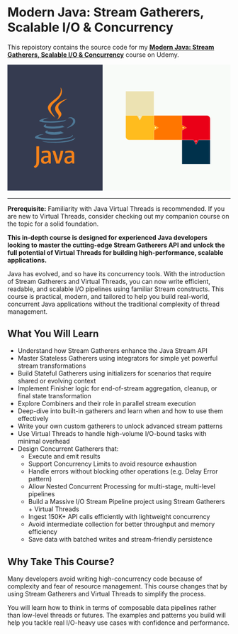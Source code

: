# Modern Java: Stream Gatherers, Scalable I/O & Concurrency

This repoistory contains the source code for my [**Modern Java: Stream Gatherers, Scalable I/O & Concurrency**](https://www.udemy.com/course/java-stream-gatherers/) course on Udemy.

![](.doc/java-stream-gatherers.png)

----

**Prerequisite:** Familiarity with Java Virtual Threads is recommended. If you are new to Virtual Threads, consider checking out my companion course on the topic for a solid foundation.

**This in-depth course is designed for experienced Java developers looking to master the cutting-edge Stream Gatherers API and unlock the full potential of Virtual Threads for building high-performance, scalable applications.**

Java has evolved, and so have its concurrency tools. With the introduction of Stream Gatherers and Virtual Threads, you can now write efficient, readable, and scalable I/O pipelines using familiar Stream constructs. This course is practical, modern, and tailored to help you build real-world, concurrent Java applications without the traditional complexity of thread management.

## What You Will Learn

- Understand how Stream Gatherers enhance the Java Stream API
- Master Stateless Gatherers using integrators for simple yet powerful stream transformations
- Build Stateful Gatherers using initializers for scenarios that require shared or evolving context
- Implement Finisher logic for end-of-stream aggregation, cleanup, or final state transformation
- Explore Combiners and their role in parallel stream execution
- Deep-dive into built-in gatherers and learn when and how to use them effectively
- Write your own custom gatherers to unlock advanced stream patterns
- Use Virtual Threads to handle high-volume I/O-bound tasks with minimal overhead
- Design Concurrent Gatherers that:
    - Execute and emit results
    - Support Concurrency Limits to avoid resource exhaustion
    - Handle errors without blocking other operations (e.g. Delay Error pattern)
    - Allow Nested Concurrent Processing for multi-stage, multi-level pipelines
    - Build a Massive I/O Stream Pipeline project using Stream Gatherers + Virtual Threads
    - Ingest 150K+ API calls efficiently with lightweight concurrency
    - Avoid intermediate collection for better throughput and memory efficiency
    - Save data with batched writes and stream-friendly persistence

## Why Take This Course?

Many developers avoid writing high-concurrency code because of complexity and fear of resource management. This course changes that by using Stream Gatherers and Virtual Threads to simplify the process.

You will learn how to think in terms of composable data pipelines rather than low-level threads or futures. The examples and patterns you build will help you tackle real I/O-heavy use cases with confidence and performance.
